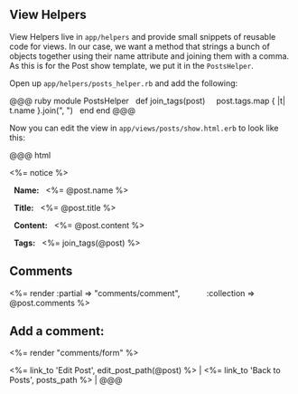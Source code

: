 ## View Helpers

View Helpers live in `app/helpers` and provide small snippets of reusable code for views. In our case, we want a method that strings a bunch of objects together using their name attribute and joining them with a comma. As this is for the Post show template, we put it in the `PostsHelper`.

Open up `app/helpers/posts_helper.rb` and add the following:

@@@ ruby
module PostsHelper
  def join_tags(post)
    post.tags.map { |t| t.name }.join(", ")
  end
end
@@@

Now you can edit the view in `app/views/posts/show.html.erb` to look like this:

@@@ html
<p class="notice"><%= notice %></p>

<p>
  <b>Name:</b>
  <%= @post.name %>
</p>

<p>
  <b>Title:</b>
  <%= @post.title %>
</p>

<p>
  <b>Content:</b>
  <%= @post.content %>
</p>

<p>
  <b>Tags:</b>
  <%= join_tags(@post) %>
</p>

<h2>Comments</h2>
<%= render :partial => "comments/comment",
           :collection => @post.comments %>

<h2>Add a comment:</h2>
<%= render "comments/form" %>


<%= link_to 'Edit Post', edit_post_path(@post) %> |
<%= link_to 'Back to Posts', posts_path %> |
@@@

